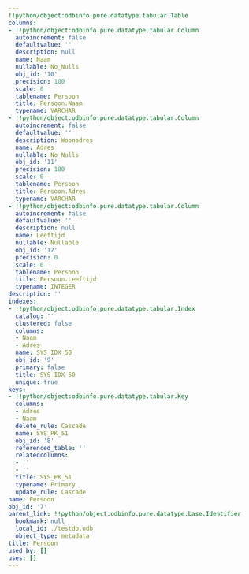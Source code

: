 ```yaml
---
!!python/object:odbinfo.pure.datatype.tabular.Table
columns:
- !!python/object:odbinfo.pure.datatype.tabular.Column
  autoincrement: false
  defaultvalue: ''
  description: null
  name: Naam
  nullable: No_Nulls
  obj_id: '10'
  precision: 100
  scale: 0
  tablename: Persoon
  title: Persoon.Naam
  typename: VARCHAR
- !!python/object:odbinfo.pure.datatype.tabular.Column
  autoincrement: false
  defaultvalue: ''
  description: Woonadres
  name: Adres
  nullable: No_Nulls
  obj_id: '11'
  precision: 100
  scale: 0
  tablename: Persoon
  title: Persoon.Adres
  typename: VARCHAR
- !!python/object:odbinfo.pure.datatype.tabular.Column
  autoincrement: false
  defaultvalue: ''
  description: null
  name: Leeftijd
  nullable: Nullable
  obj_id: '12'
  precision: 0
  scale: 0
  tablename: Persoon
  title: Persoon.Leeftijd
  typename: INTEGER
description: ''
indexes:
- !!python/object:odbinfo.pure.datatype.tabular.Index
  catalog: ''
  clustered: false
  columns:
  - Naam
  - Adres
  name: SYS_IDX_50
  obj_id: '9'
  primary: false
  title: SYS_IDX_50
  unique: true
keys:
- !!python/object:odbinfo.pure.datatype.tabular.Key
  columns:
  - Adres
  - Naam
  delete_rule: Cascade
  name: SYS_PK_51
  obj_id: '8'
  referenced_table: ''
  relatedcolumns:
  - ''
  - ''
  title: SYS_PK_51
  typename: Primary
  update_rule: Cascade
name: Persoon
obj_id: '7'
parent_link: !!python/object:odbinfo.pure.datatype.base.Identifier
  bookmark: null
  local_id: ./testdb.odb
  object_type: metadata
title: Persoon
used_by: []
uses: []
---
```

